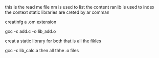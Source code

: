 this is the read me file
nm is used to list the content 
ranlib is used to index the context
static libraries are creted by ar comman

creatinfg a .om extension


gcc -c add.c -o lib_add.o




creat a static library for both that is all the fikles 


gcc -c lib_calc.a then all thhe .o files


